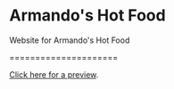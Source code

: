 # Armando's Hot Food
 Website for Armando's Hot Food

=====================

[Click here for a preview](http://leslienochoa.github.io/Armandos-Hot-Food/).
